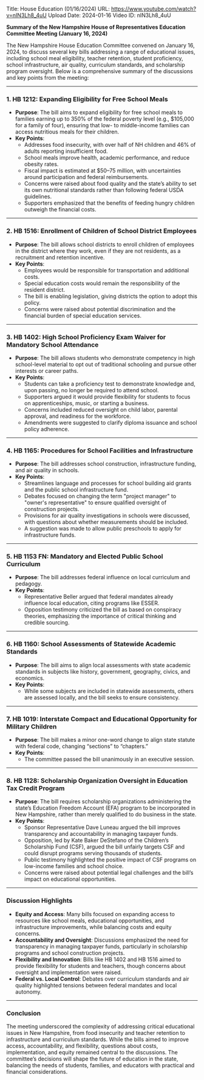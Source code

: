 Title: House Education (01/16/2024)
URL: https://www.youtube.com/watch?v=nIN3Lh8_4uU
Upload Date: 2024-01-16
Video ID: nIN3Lh8_4uU

**Summary of the New Hampshire House of Representatives Education Committee Meeting (January 16, 2024)**

The New Hampshire House Education Committee convened on January 16, 2024, to discuss several key bills addressing a range of educational issues, including school meal eligibility, teacher retention, student proficiency, school infrastructure, air quality, curriculum standards, and scholarship program oversight. Below is a comprehensive summary of the discussions and key points from the meeting:

---

### **1. HB 1212: Expanding Eligibility for Free School Meals**
- **Purpose**: The bill aims to expand eligibility for free school meals to families earning up to 350% of the federal poverty level (e.g., $105,000 for a family of four), ensuring that low- to middle-income families can access nutritious meals for their children.
- **Key Points**:
  - Addresses food insecurity, with over half of NH children and 46% of adults reporting insufficient food.
  - School meals improve health, academic performance, and reduce obesity rates.
  - Fiscal impact is estimated at $50–75 million, with uncertainties around participation and federal reimbursements.
  - Concerns were raised about food quality and the state’s ability to set its own nutritional standards rather than following federal USDA guidelines.
  - Supporters emphasized that the benefits of feeding hungry children outweigh the financial costs.

---

### **2. HB 1516: Enrollment of Children of School District Employees**
- **Purpose**: The bill allows school districts to enroll children of employees in the district where they work, even if they are not residents, as a recruitment and retention incentive.
- **Key Points**:
  - Employees would be responsible for transportation and additional costs.
  - Special education costs would remain the responsibility of the resident district.
  - The bill is enabling legislation, giving districts the option to adopt this policy.
  - Concerns were raised about potential discrimination and the financial burden of special education services.

---

### **3. HB 1402: High School Proficiency Exam Waiver for Mandatory School Attendance**
- **Purpose**: The bill allows students who demonstrate competency in high school-level material to opt out of traditional schooling and pursue other interests or career paths.
- **Key Points**:
  - Students can take a proficiency test to demonstrate knowledge and, upon passing, no longer be required to attend school.
  - Supporters argued it would provide flexibility for students to focus on apprenticeships, music, or starting a business.
  - Concerns included reduced oversight on child labor, parental approval, and readiness for the workforce.
  - Amendments were suggested to clarify diploma issuance and school policy adherence.

---

### **4. HB 1165: Procedures for School Facilities and Infrastructure**
- **Purpose**: The bill addresses school construction, infrastructure funding, and air quality in schools.
- **Key Points**:
  - Streamlines language and processes for school building aid grants and the public school infrastructure fund.
  - Debates focused on changing the term "project manager" to "owner's representative" to ensure qualified oversight of construction projects.
  - Provisions for air quality investigations in schools were discussed, with questions about whether measurements should be included.
  - A suggestion was made to allow public preschools to apply for infrastructure funds.

---

### **5. HB 1153 FN: Mandatory and Elected Public School Curriculum**
- **Purpose**: The bill addresses federal influence on local curriculum and pedagogy.
- **Key Points**:
  - Representative Beller argued that federal mandates already influence local education, citing programs like ESSER.
  - Opposition testimony criticized the bill as based on conspiracy theories, emphasizing the importance of critical thinking and credible sourcing.

---

### **6. HB 1160: School Assessments of Statewide Academic Standards**
- **Purpose**: The bill aims to align local assessments with state academic standards in subjects like history, government, geography, civics, and economics.
- **Key Points**:
  - While some subjects are included in statewide assessments, others are assessed locally, and the bill seeks to ensure consistency.

---

### **7. HB 1019: Interstate Compact and Educational Opportunity for Military Children**
- **Purpose**: The bill makes a minor one-word change to align state statute with federal code, changing “sections” to “chapters.”
- **Key Points**:
  - The committee passed the bill unanimously in an executive session.

---

### **8. HB 1128: Scholarship Organization Oversight in Education Tax Credit Program**
- **Purpose**: The bill requires scholarship organizations administering the state’s Education Freedom Account (EFA) program to be incorporated in New Hampshire, rather than merely qualified to do business in the state.
- **Key Points**:
  - Sponsor Representative Dave Luneau argued the bill improves transparency and accountability in managing taxpayer funds.
  - Opposition, led by Kate Baker DeStefano of the Children’s Scholarship Fund (CSF), argued the bill unfairly targets CSF and could disrupt programs serving thousands of students.
  - Public testimony highlighted the positive impact of CSF programs on low-income families and school choice.
  - Concerns were raised about potential legal challenges and the bill’s impact on educational opportunities.

---

### **Discussion Highlights**
- **Equity and Access**: Many bills focused on expanding access to resources like school meals, educational opportunities, and infrastructure improvements, while balancing costs and equity concerns.
- **Accountability and Oversight**: Discussions emphasized the need for transparency in managing taxpayer funds, particularly in scholarship programs and school construction projects.
- **Flexibility and Innovation**: Bills like HB 1402 and HB 1516 aimed to provide flexibility for students and teachers, though concerns about oversight and implementation were raised.
- **Federal vs. Local Control**: Debates over curriculum standards and air quality highlighted tensions between federal mandates and local autonomy.

---

### **Conclusion**
The meeting underscored the complexity of addressing critical educational issues in New Hampshire, from food insecurity and teacher retention to infrastructure and curriculum standards. While the bills aimed to improve access, accountability, and flexibility, questions about costs, implementation, and equity remained central to the discussions. The committee’s decisions will shape the future of education in the state, balancing the needs of students, families, and educators with practical and financial considerations.